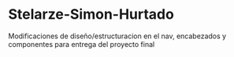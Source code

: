 # Stelarze-Simon-Hurtado

Modificaciones de diseño/estructuracion en el nav, encabezados y componentes para entrega del proyecto final